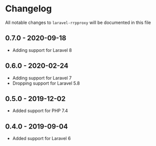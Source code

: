 # Changelog

All notable changes to `laravel-rrpproxy` will be documented in this file

## 0.7.0 - 2020-09-18

- Adding support for Laravel 8

## 0.6.0 - 2020-02-24

- Adding support for Laravel 7
- Dropping support for Laravel 5.8

## 0.5.0 - 2019-12-02

- Added support for PHP 7.4

## 0.4.0 - 2019-09-04

- Added support for Laravel 6
